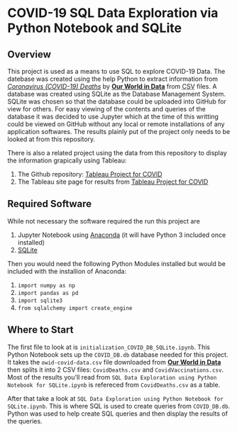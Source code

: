 # COVID-19 SQL Data Exploration via Python Notebook and SQLite

## Overview
This project is used as a means to use SQL to explore COVID-19 Data. The datebase was created using the help Python to extract information from [*Coronavirus (COVID-19) Deaths*](https://ourworldindata.org/covid-deaths) by <u>**Our World in Data**</u> from <abbr title="Comma Seperated Values">CSV</abbr> files. A database was created using SQLite as the Database Management System. SQLite was chosen so that the database could be uploaded into GitHub for view for others. For easy viewing of the contents and queries of the database it was decided to use Jupyter which at the time of this writting could be viewed on GitHub without any local or remote installations of any application softwares. The results plainly put of the project only needs to be looked at from this repository.
 
There is also a related project using the data from this repository to display the information grapically using Tableau: 
1) The Github repository: [Tableau Project for COVID](https://github.com/JChrisWolfe/COVID-Tableau-Project)
2) The Tableau site page for results from [Tableau Project for COVID](https://public.tableau.com/app/profile/james.c.wolfe/viz/CovidDashboard_16465109164560/Dashboard1)

## Required Software
While not necessary the software required the run this project are
1) Jupyter Notebook using [Anaconda](https://www.anaconda.com/products/distribution) (it will have Python 3 included once installed)
2) [SQLite](https://www.sqlite.org/download.html)

Then you would need the following Python Modules installed but would be included with the installion of Anaconda:
1) `import numpy as np`
2) `import pandas as pd`
3) `import sqlite3`
4) `from sqlalchemy import create_engine`

## Where to Start
The first file to look at is `initialization_COVID_DB_SQLite.ipynb`. This Python Notebook sets up the `COVID_DB.db` database needed for this project. It takes the `owid-covid-data.csv` file downloaded from <u>**Our World in Data**</u> then splits it into 2 CSV files: `CovidDeaths.csv` and `CovidVaccinations.csv`. Most of the results you'll read from `SQL Data Exploration using Python Notebook for SQLite.ipynb` is refereced from `CovidDeaths.csv` as a table.

After that take a look at `SQL Data Exploration using Python Notebook for SQLite.ipynb`. This is where SQL is used to create queries from `COVID_DB.db`. Python was used to help create SQL queries and then display the results of the queries.
